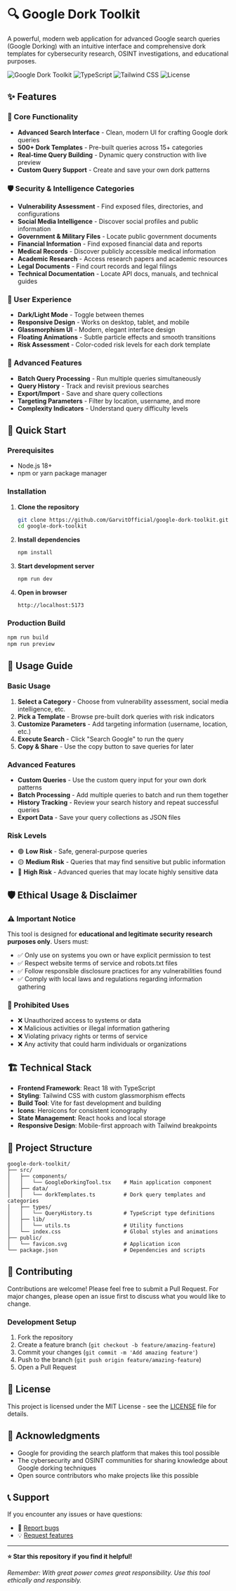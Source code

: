 # 🔍 Google Dork Toolkit

A powerful, modern web application for advanced Google search queries (Google Dorking) with an intuitive interface and comprehensive dork templates for cybersecurity research, OSINT investigations, and educational purposes.

![Google Dork Toolkit](https://img.shields.io/badge/React-18.x-blue) ![TypeScript](https://img.shields.io/badge/TypeScript-5.x-blue) ![Tailwind CSS](https://img.shields.io/badge/Tailwind-3.x-blue) ![License](https://img.shields.io/badge/License-MIT-green)

## ✨ Features

### 🎯 Core Functionality
- **Advanced Search Interface** - Clean, modern UI for crafting Google dork queries
- **500+ Dork Templates** - Pre-built queries across 15+ categories
- **Real-time Query Building** - Dynamic query construction with live preview
- **Custom Query Support** - Create and save your own dork patterns

### 🛡️ Security & Intelligence Categories
- **Vulnerability Assessment** - Find exposed files, directories, and configurations
- **Social Media Intelligence** - Discover social profiles and public information
- **Government & Military Files** - Locate public government documents
- **Financial Information** - Find exposed financial data and reports
- **Medical Records** - Discover publicly accessible medical information
- **Academic Research** - Access research papers and academic resources
- **Legal Documents** - Find court records and legal filings
- **Technical Documentation** - Locate API docs, manuals, and technical guides

### 🎨 User Experience
- **Dark/Light Mode** - Toggle between themes
- **Responsive Design** - Works on desktop, tablet, and mobile
- **Glassmorphism UI** - Modern, elegant interface design
- **Floating Animations** - Subtle particle effects and smooth transitions
- **Risk Assessment** - Color-coded risk levels for each dork template

### 🔧 Advanced Features
- **Batch Query Processing** - Run multiple queries simultaneously
- **Query History** - Track and revisit previous searches
- **Export/Import** - Save and share query collections
- **Targeting Parameters** - Filter by location, username, and more
- **Complexity Indicators** - Understand query difficulty levels

## 🚀 Quick Start

### Prerequisites
- Node.js 18+ 
- npm or yarn package manager

### Installation

1. **Clone the repository**
   ```bash
   git clone https://github.com/GarvitOfficial/google-dork-toolkit.git
   cd google-dork-toolkit
   ```

2. **Install dependencies**
   ```bash
   npm install
   ```

3. **Start development server**
   ```bash
   npm run dev
   ```

4. **Open in browser**
   ```
   http://localhost:5173
   ```

### Production Build
```bash
npm run build
npm run preview
```

## 📖 Usage Guide

### Basic Usage
1. **Select a Category** - Choose from vulnerability assessment, social media intelligence, etc.
2. **Pick a Template** - Browse pre-built dork queries with risk indicators
3. **Customize Parameters** - Add targeting information (username, location, etc.)
4. **Execute Search** - Click "Search Google" to run the query
5. **Copy & Share** - Use the copy button to save queries for later

### Advanced Features
- **Custom Queries** - Use the custom query input for your own dork patterns
- **Batch Processing** - Add multiple queries to batch and run them together
- **History Tracking** - Review your search history and repeat successful queries
- **Export Data** - Save your query collections as JSON files

### Risk Levels
- 🟢 **Low Risk** - Safe, general-purpose queries
- 🟡 **Medium Risk** - Queries that may find sensitive but public information
- 🔴 **High Risk** - Advanced queries that may locate highly sensitive data

## 🛡️ Ethical Usage & Disclaimer

### ⚠️ Important Notice
This tool is designed for **educational and legitimate security research purposes only**. Users must:

- ✅ Only use on systems you own or have explicit permission to test
- ✅ Respect website terms of service and robots.txt files
- ✅ Follow responsible disclosure practices for any vulnerabilities found
- ✅ Comply with local laws and regulations regarding information gathering

### 🚫 Prohibited Uses
- ❌ Unauthorized access to systems or data
- ❌ Malicious activities or illegal information gathering
- ❌ Violating privacy rights or terms of service
- ❌ Any activity that could harm individuals or organizations

## 🏗️ Technical Stack

- **Frontend Framework**: React 18 with TypeScript
- **Styling**: Tailwind CSS with custom glassmorphism effects
- **Build Tool**: Vite for fast development and building
- **Icons**: Heroicons for consistent iconography
- **State Management**: React hooks and local storage
- **Responsive Design**: Mobile-first approach with Tailwind breakpoints

## 📁 Project Structure

```
google-dork-toolkit/
├── src/
│   ├── components/
│   │   └── GoogleDorkingTool.tsx    # Main application component
│   ├── data/
│   │   └── dorkTemplates.ts         # Dork query templates and categories
│   ├── types/
│   │   └── QueryHistory.ts          # TypeScript type definitions
│   ├── lib/
│   │   └── utils.ts                 # Utility functions
│   └── index.css                    # Global styles and animations
├── public/
│   └── favicon.svg                  # Application icon
└── package.json                     # Dependencies and scripts
```

## 🤝 Contributing

Contributions are welcome! Please feel free to submit a Pull Request. For major changes, please open an issue first to discuss what you would like to change.

### Development Setup
1. Fork the repository
2. Create a feature branch (`git checkout -b feature/amazing-feature`)
3. Commit your changes (`git commit -m 'Add amazing feature'`)
4. Push to the branch (`git push origin feature/amazing-feature`)
5. Open a Pull Request

## 📄 License

This project is licensed under the MIT License - see the [LICENSE](LICENSE) file for details.

## 🙏 Acknowledgments

- Google for providing the search platform that makes this tool possible
- The cybersecurity and OSINT communities for sharing knowledge about Google dorking techniques
- Open source contributors who make projects like this possible

## 📞 Support

If you encounter any issues or have questions:
- 🐛 [Report bugs](https://github.com/GarvitOfficial/google-dork-toolkit/issues)
- 💡 [Request features](https://github.com/GarvitOfficial/google-dork-toolkit/issues)


---

**⭐ Star this repository if you find it helpful!**

*Remember: With great power comes great responsibility. Use this tool ethically and responsibly.*
